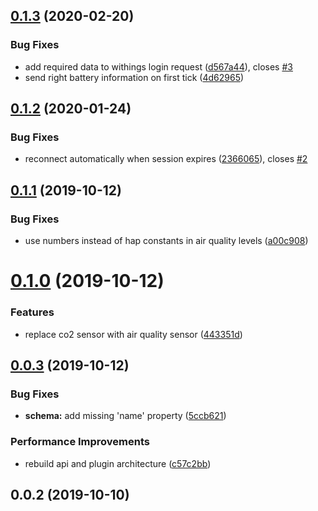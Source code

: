## [0.1.3](https://github.com/dhayab/homebridge-withings-air-quality/compare/v0.1.2...v0.1.3) (2020-02-20)


### Bug Fixes

* add required data to withings login request ([d567a44](https://github.com/dhayab/homebridge-withings-air-quality/commit/d567a44064930257b9d3e78c90f7617d7839f970)), closes [#3](https://github.com/dhayab/homebridge-withings-air-quality/issues/3)
* send right battery information on first tick ([4d62965](https://github.com/dhayab/homebridge-withings-air-quality/commit/4d6296591ac09fb61b7f48912e42a4066fa2af1a))



## [0.1.2](https://github.com/dhayab/homebridge-withings-air-quality/compare/v0.1.1...v0.1.2) (2020-01-24)


### Bug Fixes

* reconnect automatically when session expires ([2366065](https://github.com/dhayab/homebridge-withings-air-quality/commit/236606565e0b7cf756b7de7af603a5f1a383a359)), closes [#2](https://github.com/dhayab/homebridge-withings-air-quality/issues/2)



## [0.1.1](https://github.com/dhayab/homebridge-withings-air-quality/compare/v0.1.0...v0.1.1) (2019-10-12)


### Bug Fixes

* use numbers instead of hap constants in air quality levels ([a00c908](https://github.com/dhayab/homebridge-withings-air-quality/commit/a00c908c6f020093366ff7ba8dcdf93d62725d9f))



# [0.1.0](https://github.com/dhayab/homebridge-withings-air-quality/compare/v0.0.3...v0.1.0) (2019-10-12)


### Features

* replace co2 sensor with air quality sensor ([443351d](https://github.com/dhayab/homebridge-withings-air-quality/commit/443351dd8a190bf7ed76e1e77379d2441f821860))



## [0.0.3](https://github.com/dhayab/homebridge-withings-air-quality/compare/v0.0.2...v0.0.3) (2019-10-12)


### Bug Fixes

* **schema:** add missing 'name' property ([5ccb621](https://github.com/dhayab/homebridge-withings-air-quality/commit/5ccb62122e92b684827c0a7a03d3168603692c29))


### Performance Improvements

* rebuild api and plugin architecture ([c57c2bb](https://github.com/dhayab/homebridge-withings-air-quality/commit/c57c2bbd73c9fd63441db730eabc1330700e46cd))



## 0.0.2 (2019-10-10)



